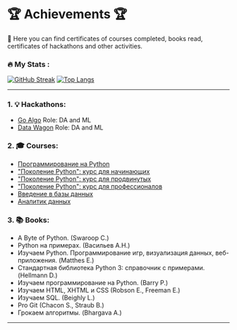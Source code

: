 # :trophy:	Achievements :trophy:	

:wave: Here you can find certificates of courses completed, books read, certificates of hackathons and other activities.

### :fire: My Stats :
[![GitHub Streak](https://github-readme-streak-stats.herokuapp.com/?user=TheRomanVolkov&theme=dark&background=000000)](https://git.io/streak-stats)
[![Top Langs](https://github-readme-stats.vercel.app/api/top-langs/?username=TheRomanVolkov&layout=compact&theme=vision-friendly-dark)](https://github.com/anuraghazra/github-readme-stats)

   ---
   
### 1. :bulb: Hackathons:
   
   - [Go Algo](https://github.com/TheRomanVolkov/Achievements/blob/main/hackathons/Certificate_2023-12-20_06_15_29.651Z.pdf) Role: DA and ML 
   - [Data Wagon](https://github.com/TheRomanVolkov/Achievements/blob/main/hackathons/Certificate_2023-11-20_04_03_28.223Z.pdf) Role: DA and ML 


### 2. :mortar_board:	Courses:
  - [Программирование на Python](https://stepik.org/cert/1887846?lang=en)
  - ["Поколение Python": курс для начинающих](https://stepik.org/cert/1147558?lang=en)
  - ["Поколение Python": курс для продвинутых](https://stepik.org/cert/1907364?lang=en)
  - ["Поколение Python": курс для профессионалов](https://stepik.org/cert/2078161?lang=en)
  - [Введение в базы данных](https://stepik.org/course/125212/)
  - [Аналитик данных](https://karpov.courses/analytics)

### 3. :books: Books:
  - A Byte of Python. (Swaroop C.)
  - Python на примерах. (Васильев А.Н.)
  - Изучаем Python. Программирование игр, визуализация данных, веб-приложения. (Matthes E.)
  - Стандартная библиотека Python 3: справочник с примерами. (Hellmann D.)
  - Изучаем программирование на Python. (Barry P.)
  - Изучаем HTML, XHTML и CSS (Robson E., Freeman E.)
  - Изучаем SQL. (Beighly L.)
  - Pro Git (Chacon S., Straub B.)
  - Грокаем алгоритмы. (Bhargava A.)
 
   ---
